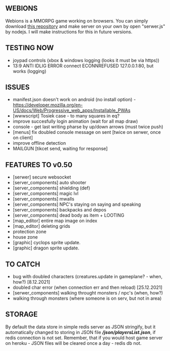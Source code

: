 ## WEBIONS
  Webions is a MMORPG game working on browsers. 
  You can simply download [this repository](https://github.com/apietryga/webions2) and make server on your own by open "serwer.js" by nodejs. I will make instructions for this in future versions.
## TESTING NOW
  - joypad controls (xbox & windows logging (looks it must be via https))
  - 13:9 ANTI IDLIG ERROR connect ECONNREFUSED 127.0.0.1:80, but works (logging)
## ISSUES
  - manifest.json doesn't work on android (no install option) - https://developer.mozilla.org/en-US/docs/Web/Progressive_web_apps/Installable_PWAs
  - [wwwscript] Tosiek case - to many squares in eq?
  - improve succesfully login animation (wait for all map draw)
  - console - get last writing pharse by up/down arrows (must twice push)
  - [menus] fix doubled console message on sent [twice on serwer, once on client]
  - improve offline detection
  - MAILGUN [tikcet send, waiting for response]
## FEATURES TO v0.50
  - [serwer] secure websocket
  - [server_components] auto shooter
  - [server_components] shielding (def)
  - [server_components] magic lvl
  - [server_components] mwalls
  - [server_components] NPC's staying on saying and speaking
  - [server_components] backpacks and depos
  - [server_components] dead body as item + LOOTING
  - [map_editor] entire map image on index
  - [map_editor] deleting grids
  - protection zone
  - house zone
  - [graphic] cyclops sprite update.
  - [graphic] dragon sprite update.
## TO CATCH
  - bug with doubled characters (creatures.update in gameplane? - when, how?) [8.12.2021]
  - doubled char error (when connection err and then reload) [25.12.2021]
  - [serwer_components] walking throught monsters / npc's (when, how?)
  - walking through monsters (where someone is on serv, but not in area)
## STORAGE  
  By default the data store in simple redis server as JSON stringify, but it automatically changed to storing in JSON file ***/json/playersList.json***, if redis connection is not set.
  Remember, that if you would host game server on heroku - JSON files will be cleared once a day - redis db not. 